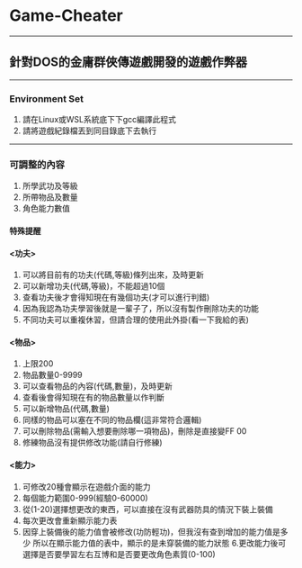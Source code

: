 # Game-Cheater
***
## 針對DOS的金庸群俠傳遊戲開發的遊戲作弊器
***
### Environment Set
1. 請在Linux或WSL系統底下下gcc編譯此程式
2. 請將遊戲紀錄檔丟到同目錄底下去執行
***
### 可調整的內容
1. 所學武功及等級
2. 所帶物品及數量
3. 角色能力數值

#### 特殊提醒
#### <功夫>
1. 可以將目前有的功夫(代碼,等級)條列出來，及時更新
2. 可以新增功夫(代碼,等級)，不能超過10個
3. 查看功夫後才會得知現在有幾個功夫(才可以進行判錯)
4. 因為我認為功夫學習後就是一輩子了，所以沒有製作刪除功夫的功能
5. 不同功夫可以重複休習，但請合理的使用此外掛(看一下我給的表)

#### <物品>
1. 上限200
2. 物品數量0-9999
3. 可以查看物品的內容(代碼,數量)，及時更新
4. 查看後會得知現在有的物品數量以作判斷
5. 可以新增物品(代碼,數量)
6. 同樣的物品可以塞在不同的物品欄(這非常符合邏輯)
7. 可以刪除物品(需輸入想要刪除哪一項物品)，刪除是直接變FF 00
8. 修練物品沒有提供修改功能(請自行修練)

#### <能力>
1. 可修改20種會顯示在遊戲介面的能力
2. 每個能力範圍0-999(經驗0-60000)
3. 從(1-20)選擇想更改的東西，可以直接在沒有武器防具的情況下裝上裝備
4. 每次更改會重新顯示能力表
5. 因穿上裝備後的能力值會被修改(功防輕功)，但我沒有查到增加的能力值是多少
  所以在顯示能力值的表中，顯示的是未穿裝備的能力狀態
6.更改能力後可選擇是否要學習左右互博和是否要更改角色素質(0-100)
